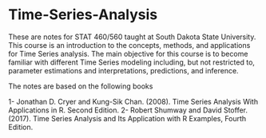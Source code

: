 # Time-Series-Analysis

These are notes for STAT 460/560 taught at South Dakota State University. This course is an introduction to the concepts, methods, and applications for Time Series analysis. The main objective for this course is to become familiar with different Time Series modeling including, but not restricted to, parameter estimations and interpretations, predictions, and inference.

The notes are based on the following books

1- Jonathan D. Cryer and Kung-Sik Chan. (2008). Time Series Analysis With Applications in R. Second Edition. 
2- Robert Shumway and David Stoffer. (2017). Time Series Analysis and Its Application with R Examples, Fourth Edition.
